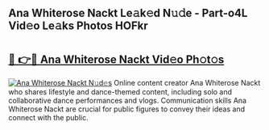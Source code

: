 ## Ana Whiterose Nackt Le𝚊k𝚎d N𝚞𝚍e - Part-o4L Vid𝚎o Le𝚊ks Photos HOFkr

# <h2><a href="http://fbau4rk.evod.top/?m=Ana+Whiterose+Nackt">🔗 👉🔴 Ana Whiterose Nackt Vid𝚎o Ph𝚘t𝚘s</a></h2>

[![Ana Whiterose Nackt N𝚞d𝚎s](https://i.imgur.com/8V9OHl7.gif)](http://fbau4rk.evod.top/?m=Ana+Whiterose+Nackt)
Online content creator Ana Whiterose Nackt who shares lifestyle and dance-themed content, including solo and collaborative dance performances and vlogs. Communication skills Ana Whiterose Nackt are crucial for public figures to convey their ideas and connect with the public. 
